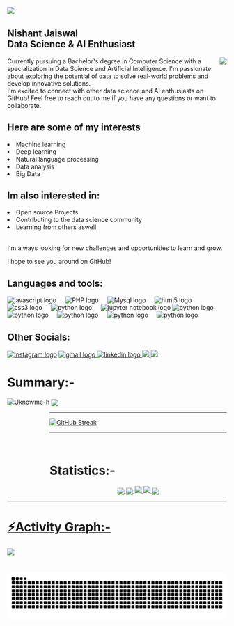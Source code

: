 ![](https://komarev.com/ghpvc/?username=Uknowme-h&label=PROFILE+VIEWS&base=50&abbreviated=true&color=blue&style=plastic)
###
<h2 align="left">Nishant Jaiswal <br> Data Science & AI Enthusiast</h2>  <img align="right" height="150" src="https://media1.tenor.com/m/0tALo4VGqTcAAAAC/hello-halloween.gif"/>
<p align="left"> Currently pursuing a Bachelor's degree in Computer Science with a specialization in Data Science and Artificial Intelligence. I'm passionate about exploring the potential of data to solve real-world problems and develop innovative solutions.<br>
I'm excited to connect with other data science and AI enthusiasts on GitHub!
Feel free to reach out to me if you have any questions or want to collaborate.</p>
<h2 align="left"> Here are some of my interests</h2>
<li>Machine learning</li>
<li>Deep learning</li>
<li>Natural language processing</li>
<li>Data analysis</li>
<li>Big Data</li>
<h2 align="left"> Im also interested in:</h2>
<li>Open source Projects</li>
<li>Contributing to the data science community</li>
<li>Learning from others aswell</li>
<br>
<p align="left"> I'm always looking for new challenges and opportunities to learn and grow.<br>

I hope to see you around on GitHub! </p>

<h2 align="left">Languages and tools:</h2>
<div align="left">
  <img src="https://cdn.jsdelivr.net/gh/devicons/devicon/icons/javascript/javascript-original.svg" height="30" alt="javascript logo"  />
  <img width="12" />
  <img src="https://www.svgrepo.com/show/452088/php.svg" height="30" alt="PHP logo"  />
  <img width="12" />
  <img src="https://www.vectorlogo.zone/logos/mysql/mysql-ar21.svg" height="30" alt="Mysql logo"  />
  <img width="12" />
  <img src="https://cdn.jsdelivr.net/gh/devicons/devicon/icons/html5/html5-original.svg" height="30" alt="html5 logo"  />
  <img width="12" />
  <img src="https://cdn.jsdelivr.net/gh/devicons/devicon/icons/css3/css3-original.svg" height="30" alt="css3 logo"  />
  <img width="12" />
  <img src="https://cdn.jsdelivr.net/gh/devicons/devicon/icons/python/python-original.svg" height="30" alt="python logo"  />
  <img width="12" />
  <img src="https://upload.wikimedia.org/wikipedia/commons/thumb/3/38/Jupyter_logo.svg/66px-Jupyter_logo.svg.png" height="30" alt="jupyter notebook logo"  />
  <img src="https://www.vectorlogo.zone/logos/java/java-ar21.svg" height="30" alt="python logo"  />
  <img width="12" />
  <img src="https://cdn.worldvectorlogo.com/logos/c--4.svg" height="30" alt="python logo"  />
  <img width="12" />
  <img src="https://github.com/Uknowme-h/Uknowme-h/assets/152166858/195990e7-d708-4193-a38b-5828e10acf99" height="30" alt="python logo"  />
  <img width="12" />
  <img src="https://cdn.worldvectorlogo.com/logos/react-2.svg" height="30" alt="python logo"  />
  <img width="12" />
  <img src="https://upload.wikimedia.org/wikipedia/commons/4/4c/Typescript_logo_2020.svg" height="30" alt="python logo"  />
  <img width="12" />
</div>

###
<h2 align="left">Other Socials:</h2>
<div align="left">
  <a href= "https://www.instagram.com/tf_ulookin._.at/" target="_blank" ><img src="https://upload.wikimedia.org/wikipedia/commons/9/96/Instagram.svg" height="35" alt="instagram logo" /></a>
 <a href="https://www.kaggle.com/nishantjswl" target="_blank" ><img src="https://www.vectorlogo.zone/logos/kaggle/kaggle-ar21.svg" height="35" alt="gmail logo" /> </a>
 <a href="https://www.linkedin.com/in/nishant-jaiswal-49a347278/" target="_blank"> <img src="https://upload.wikimedia.org/wikipedia/commons/8/81/LinkedIn_icon.svg" height="35" alt="linkedin logo" /> </a>
 <a href = "https://twitter.com/a_p_p_l_e0_0" target="_blank" ><img src = "https://uxwing.com/wp-content/themes/uxwing/download/brands-and-social-media/x-social-media-round-icon.png" height="35"> </a>
 <a href = "https://huggingface.co/Uknowme-h" target="_blank" ><img src = "https://huggingface.co/datasets/huggingface/brand-assets/resolve/main/hf-logo-pirate.svg" height="35"> </a>
</div>

# Summary:-

<img align="left" height="220em" src="https://github-readme-stats.vercel.app/api/top-langs/?username=Uknowme-h&theme=tokyonight&hide_border=false&include_all_commits=true&count_private=true&layout=compact" alt=Uknowme-h>

<p>&nbsp;<img align="center" height="180em" src="https://github-readme-stats.vercel.app/api?username=Uknowme-h&theme=tokyonight&hide_border=false&include_all_commits=true&count_private=true"></p>

---
<a href="https://git.io/streak-stats"><img src="https://streak-stats.demolab.com?user=Uknowme-h" alt="GitHub Streak" /></a>

---

<br>

# Statistics:-
<div align="center">
<a href="https://github.com/Uknowme-h">
<img align="center" src="http://github-profile-summary-cards.vercel.app/api/cards/stats?username=Uknowme-h&theme=tokyonight" height="190em">
<img align="center" src="http://github-profile-summary-cards.vercel.app/api/cards/most-commit-language?username=Uknowme-h&theme=tokyonight" height="190em">
<img align="" src="http://github-profile-summary-cards.vercel.app/api/cards/repos-per-language?username=Uknowme-h&theme=tokyonight" height="190em">
<img src="http://github-profile-summary-cards.vercel.app/api/cards/productive-time?username=Uknowme-h&theme=tokyonight&utcOffset=8" height="190em">
<img align="center" src="http://github-profile-summary-cards.vercel.app/api/cards/profile-details?username=Uknowme-h&theme=tokyonight" height="190em">
</div>

---
<h1 align="left">⚡Activity Graph:-</h1>
<img align="center" src="https://github-readme-activity-graph.vercel.app/graph?username=Uknowme-h&theme=tokyo-night"/>


###

<br clear="both">

<img src="https://raw.githubusercontent.com/Uknowme-h/Uknowme-h/output/snake.svg" alt="Snake animation" />

###
